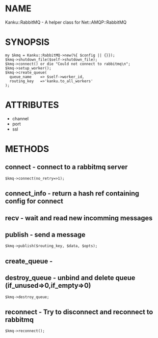 # NAME

Kanku::RabbitMQ - A helper class for Net::AMQP::RabbitMQ

# SYNOPSIS

    my $kmq = Kanku::RabbitMQ->new(%{ $config || {}});
    $kmq->shutdown_file($self->shutdown_file);
    $kmq->connect() or die "Could not connect to rabbitmq\n";
    $kmq->setup_worker();
    $kmq->create_queue(
      queue_name    => $self->worker_id,
      routing_key   =>'kanku.to_all_workers'
    );

# ATTRIBUTES

- channel
- port
- ssl

# METHODS

## connect - connect to a rabbitmq server

    $kmq->connect(no_retry=>1);

## connect\_info - return a hash ref containing config for connect

## recv - wait and read new incomming messages

## publish - send a message

    $kmq->publish($routing_key, $data, $opts);

## create\_queue -

## destroy\_queue - unbind and delete queue (if\_unused=>0,if\_empty=>0)

    $kmq->destroy_queue;

## reconnect - Try to disconnect and reconnect to rabbitmq

    $kmq->reconnect();
